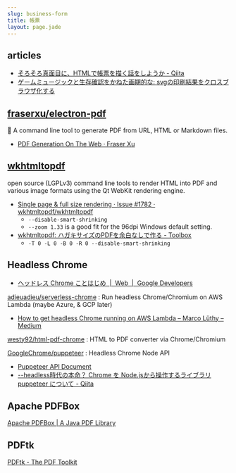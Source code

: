 ```yaml
---
slug: business-form
title: 帳票
layout: page.jade
---
```


## articles

- [そろそろ真面目に、HTMLで帳票を描く話をしようか \- Qiita](http://qiita.com/cognitom/items/d39d5f19054c8c8fd592)
- [ゲームミュージックと生存確認をかねた画期的な: svgの印刷結果をクロスブラウザ化する](http://defghi1977-onblog.blogspot.jp/2013/04/svg.html)


## [fraserxu/electron\-pdf](https://github.com/fraserxu/electron-pdf)
📄 A command line tool to generate PDF from URL, HTML or Markdown files.

- [PDF Generation On The Web · Fraser Xu](https://fraserxu.me/2015/08/20/pdf-generation-on-the-web/)


## [wkhtmltopdf](https://wkhtmltopdf.org/)
open source (LGPLv3) command line tools to render HTML into PDF and various image formats using the Qt WebKit rendering engine.

- [Single page & full size rendering · Issue \#1782 · wkhtmltopdf/wkhtmltopdf](https://github.com/wkhtmltopdf/wkhtmltopdf/issues/1782)
  - `--disable-smart-shrinking`
  - `--zoom 1.33` is a good fit for the 96dpi Windows default setting.
- [wkhtmltopdf: ハガキサイズのPDFを余白なしで作る \- Toolbox](http://d.hatena.ne.jp/m0t0m0t0/20151114/1447488492)
  - `-T 0 -L 0 -B 0 -R 0 --disable-smart-shrinking`


## Headless Chrome

- [ヘッドレス Chrome ことはじめ  \|  Web  \|  Google Developers](https://developers.google.com/web/updates/2017/04/headless-chrome?hl=ja)

[adieuadieu/serverless\-chrome](https://github.com/adieuadieu/serverless-chrome)
: Run headless Chrome/Chromium on AWS Lambda \(maybe Azure, & GCP later\)
- [How to get headless Chrome running on AWS Lambda – Marco Lüthy – Medium](https://medium.com/@marco.luethy/running-headless-chrome-on-aws-lambda-fa82ad33a9eb)

[westy92/html\-pdf\-chrome](https://github.com/westy92/html-pdf-chrome)
: HTML to PDF converter via Chrome/Chromium

[GoogleChrome/puppeteer](https://github.com/GoogleChrome/puppeteer)
: Headless Chrome Node API
- [Puppeteer API Document](https://github.com/GoogleChrome/puppeteer/blob/master/docs/api.md)
- [\-\-headless時代の本命？ Chrome を Node\.jsから操作するライブラリ puppeteer について \- Qiita](http://qiita.com/Quramy/items/26058e83e898ec2ec078)


## Apache PDFBox
[Apache PDFBox \| A Java PDF Library](https://pdfbox.apache.org/)


## PDFtk
[PDFtk \- The PDF Toolkit](https://www.pdflabs.com/tools/pdftk-the-pdf-toolkit/)
